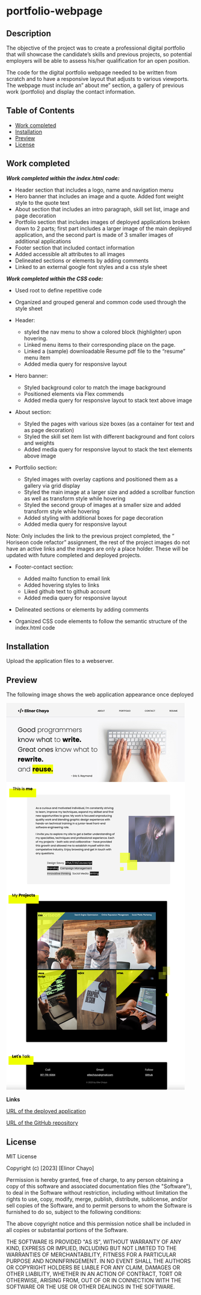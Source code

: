 # portfolio-webpage

## Description 

The objective of the project was to create a professional digital portfolio that will showcase the candidate’s skills and previous projects, so potential employers will be able to assess his/her qualification for an open position.

The code for the digital portfolio webpage needed to be written from scratch and to have a responsive layout that adjusts to various viewports. The webpage must include an” about me” section, a gallery of previous work (portfolio) and display the contact information. 


## Table of Contents

* [Work completed](#work-completed)
* [Installation](#installation)
* [Preview](#preview)
* [License](#license)

## Work completed

***Work completed within the index.html code:***

* Header section that includes a logo, name and navigation menu 
* Hero banner that includes an image and a quote. Added font weight style to the quote text
* About section that includes an intro paragraph, skill set list, image and page decoration 
* Portfolio section that includes images of deployed applications broken down to 2 parts; first part includes a larger image of the main deployed application, and the second part is made of 3 smaller images of additional applications 
* Footer section that included contact information
* Added accessible alt attributes to all images 
* Delineated sections or elements by adding comments
* Linked to an external google font styles and a css style sheet


***Work completed within the CSS code:***

* Used root to define repetitive code
* Organized and grouped general and common code used through the style sheet
* Header:
     * styled the nav menu to show a colored block (highlighter) upon hovering.
     * Linked menu items to their corresponding place on the page.
     * Linked a (sample) downloadable Resume pdf file to the “resume” menu item
     * Added media query for responsive layout

* Hero banner: 
     * Styled background color to match the image background
     * Positioned elements via Flex commends
     * Added media query for responsive layout to stack text above image

* About section:
     * Styled the pages with various size boxes (as a container for text and as page decoration)
     * Styled the skill set item list with different background and font colors and weights
     * Added media query for responsive layout to stack the text elements above image

* Portfolio section:
     * Styled images with overlay captions and positioned them as a gallery via grid display 
     * Styled the main image at a larger size and added a scrollbar function as well as transform style while hovering
     * Styled the second group of images at a smaller size and added transform style while hovering
     * Added styling with additional boxes for page decoration
     * Added media query for responsive layout

Note: Only includes the link to the previous project completed, the “ Horiseon code refactor” assignment, the rest of the project images do not have an active links and the images are only a place holder. These will be updated with future completed and deployed projects. 

* Footer-contact section:
     * Added mailto function to email link
     * Added hovering styles to links 
     * Liked github text to github account 
     * Added media query for responsive layout 

* Delineated sections or elements by adding comments
* Organized CSS code elements to follow the semantic structure of the index.html code


## Installation

Upload the application files to a webserver.


## Preview
 

The following image shows the web application appearance once deployed


![html screenshot](/assets/images/deployed-site-image.jpg)


**Links**

[URL of the deployed application](https://elliechayo.github.io/portfolio-webpage/)

[URL of the GitHub repository](https://github.com/elliechayo/portfolio-webpage)

## License

MIT License

Copyright (c) [2023] [Elinor Chayo]

Permission is hereby granted, free of charge, to any person obtaining a copy
of this software and associated documentation files (the "Software"), to deal in the Software without restriction, including without limitation the rights to use, copy, modify, merge, publish, distribute, sublicense, and/or sell copies of the Software, and to permit persons to whom the Software is
furnished to do so, subject to the following conditions:

The above copyright notice and this permission notice shall be included in all copies or substantial portions of the Software.

THE SOFTWARE IS PROVIDED "AS IS", WITHOUT WARRANTY OF ANY KIND, EXPRESS OR
IMPLIED, INCLUDING BUT NOT LIMITED TO THE WARRANTIES OF MERCHANTABILITY,
FITNESS FOR A PARTICULAR PURPOSE AND NONINFRINGEMENT. IN NO EVENT SHALL THE
AUTHORS OR COPYRIGHT HOLDERS BE LIABLE FOR ANY CLAIM, DAMAGES OR OTHER
LIABILITY, WHETHER IN AN ACTION OF CONTRACT, TORT OR OTHERWISE, ARISING FROM, OUT OF OR IN CONNECTION WITH THE SOFTWARE OR THE USE OR OTHER DEALINGS IN THE SOFTWARE.



